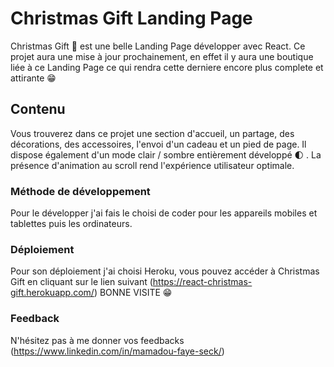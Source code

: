 # Christmas Gift Landing Page

Christmas Gift 🎄 est une belle Landing Page développer avec React. Ce projet aura une mise à jour prochainement, en effet il y aura une boutique liée à ce Landing Page ce qui rendra cette derniere encore plus complete et attirante 😁

## Contenu

Vous trouverez dans ce projet une section d'accueil, un partage, des décorations, des accessoires, l'envoi d'un cadeau et un pied de page. Il dispose également d'un mode clair / sombre entièrement développé 🌓 .
La présence d'animation au scroll rend l'expérience utilisateur optimale.
### Méthode de développement

Pour le développer j'ai fais le choisi de coder pour les appareils mobiles et tablettes puis les ordinateurs.

### Déploiement

Pour son déploiement j'ai choisi Heroku, vous pouvez accéder à Christmas Gift en cliquant sur le lien suivant (https://react-christmas-gift.herokuapp.com/)
BONNE VISITE 😁

### Feedback

N'hésitez pas à me donner vos feedbacks (https://www.linkedin.com/in/mamadou-faye-seck/)